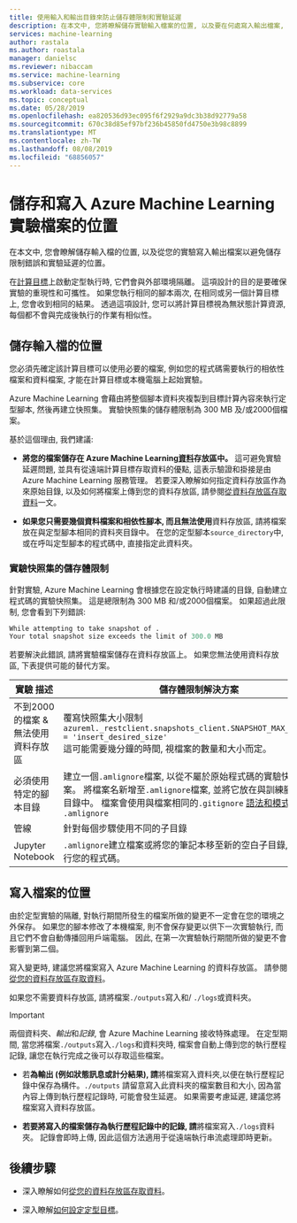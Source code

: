 ```yaml
---
title: 使用輸入和輸出目錄來防止儲存體限制和實驗延遲
description: 在本文中, 您將瞭解儲存實驗輸入檔案的位置, 以及要在何處寫入輸出檔案, 以避免發生儲存體限制錯誤和實驗延遲。
services: machine-learning
author: rastala
ms.author: roastala
manager: danielsc
ms.reviewer: nibaccam
ms.service: machine-learning
ms.subservice: core
ms.workload: data-services
ms.topic: conceptual
ms.date: 05/28/2019
ms.openlocfilehash: ea820536d93ec095f6f2929a9dc3b38d92779a58
ms.sourcegitcommit: 670c38d85ef97bf236b45850fd4750e3b98c8899
ms.translationtype: MT
ms.contentlocale: zh-TW
ms.lasthandoff: 08/08/2019
ms.locfileid: "68856057"
---
```

# <a name="where-to-save-and-write-files-for-azure-machine-learning-experiments"></a>儲存和寫入 Azure Machine Learning 實驗檔案的位置

在本文中, 您會瞭解儲存輸入檔的位置, 以及從您的實驗寫入輸出檔案以避免儲存限制錯誤和實驗延遲的位置。

在[計算目標](how-to-set-up-training-targets.md)上啟動定型執行時, 它們會與外部環境隔離。 這項設計的目的是要確保實驗的重現性和可攜性。 如果您執行相同的腳本兩次, 在相同或另一個計算目標上, 您會收到相同的結果。 透過這項設計, 您可以將計算目標視為無狀態計算資源, 每個都不會與完成後執行的作業有相似性。

## <a name="where-to-save-input-files"></a>儲存輸入檔的位置

您必須先確定該計算目標可以使用必要的檔案, 例如您的程式碼需要執行的相依性檔案和資料檔案, 才能在計算目標或本機電腦上起始實驗。

Azure Machine Learning 會藉由將整個腳本資料夾複製到目標計算內容來執行定型腳本, 然後再建立快照集。 實驗快照集的儲存體限制為 300 MB 及/或2000個檔案。

基於這個理由, 我們建議:

* **將您的檔案儲存在 Azure Machine Learning[資料](https://docs.microsoft.com/python/api/azureml-core/azureml.data?view=azure-ml-py)存放區中。** 這可避免實驗延遲問題, 並具有從遠端計算目標存取資料的優點, 這表示驗證和掛接是由 Azure Machine Learning 服務管理。 若要深入瞭解如何指定資料存放區作為來原始目錄, 以及如何將檔案上傳到您的資料存放區, 請參閱[從資料存放區存取資料](how-to-access-data.md)一文。

* **如果您只需要幾個資料檔案和相依性腳本, 而且無法使用**資料存放區, 請將檔案放在與定型腳本相同的資料夾目錄中。 在您的定型腳本`source_directory`中, 或在呼叫定型腳本的程式碼中, 直接指定此資料夾。

<a name="limits"></a>

### <a name="storage-limits-of-experiment-snapshots"></a>實驗快照集的儲存體限制

針對實驗, Azure Machine Learning 會根據您在設定執行時建議的目錄, 自動建立程式碼的實驗快照集。 這是總限制為 300 MB 和/或2000個檔案。 如果超過此限制, 您會看到下列錯誤:

```Python
While attempting to take snapshot of .
Your total snapshot size exceeds the limit of 300.0 MB
```

若要解決此錯誤, 請將實驗檔案儲存在資料存放區上。 如果您無法使用資料存放區, 下表提供可能的替代方案。

實驗&nbsp;描述|儲存體限制解決方案
---|---
不到2000的檔案 & 無法使用資料存放區| 覆寫快照集大小限制 <br> `azureml._restclient.snapshots_client.SNAPSHOT_MAX_SIZE_BYTES = 'insert_desired_size'`<br> 這可能需要幾分鐘的時間, 視檔案的數量和大小而定。
必須使用特定的腳本目錄| 建立一個`.amlignore`檔案, 以從不屬於原始程式碼的實驗快照集排除檔案。 將檔案名新增至`.amlignore`檔案, 並將它放在與訓練腳本相同的目錄中。 檔案會使用與檔案相同的`.gitignore` [語法和模式。](https://git-scm.com/docs/gitignore) `.amlignore`
管線|針對每個步驟使用不同的子目錄
Jupyter Notebook| `.amlignore`建立檔案或將您的筆記本移至新的空白子目錄, 然後再次執行您的程式碼。

## <a name="where-to-write-files"></a>寫入檔案的位置

由於定型實驗的隔離, 對執行期間所發生的檔案所做的變更不一定會在您的環境之外保存。 如果您的腳本修改了本機檔案, 則不會保存變更以供下一次實驗執行, 而且它們不會自動傳播回用戶端電腦。 因此, 在第一次實驗執行期間所做的變更不會影響到第二個。

寫入變更時, 建議您將檔案寫入 Azure Machine Learning 的資料存放區。 請參閱[從您的資料存放區存取資料](how-to-access-data.md)。

如果您不需要資料存放區, 請將檔案`./outputs`寫入和/ `./logs`或資料夾。

>[!Important]
> 兩個資料夾、*輸出*和*記錄*, 會 Azure Machine Learning 接收特殊處理。 在定型期間, 當您將檔案`./outputs`寫入`./logs`和資料夾時, 檔案會自動上傳到您的執行歷程記錄, 讓您在執行完成之後可以存取這些檔案。

* 若**為輸出 (例如狀態訊息或計分結果), 請**將檔案寫入資料夾,以便在執行歷程記錄中保存為構件。`./outputs` 請留意寫入此資料夾的檔案數目和大小, 因為當內容上傳到執行歷程記錄時, 可能會發生延遲。 如果需要考慮延遲, 建議您將檔案寫入資料存放區。

* **若要將寫入的檔案儲存為執行歷程記錄中的記錄, 請**將檔案寫入`./logs`資料夾。 記錄會即時上傳, 因此這個方法適用于從遠端執行串流處理即時更新。

## <a name="next-steps"></a>後續步驟

* 深入瞭解如何[從您的資料存放區存取資料](how-to-access-data.md)。

* 深入瞭解[如何設定定型目標](how-to-set-up-training-targets.md)。
